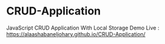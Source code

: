 # CRUD-Application
JavaScript CRUD Application With Local Storage 
Demo Live  : https://alaashabaneljohary.github.io/CRUD-Application/
